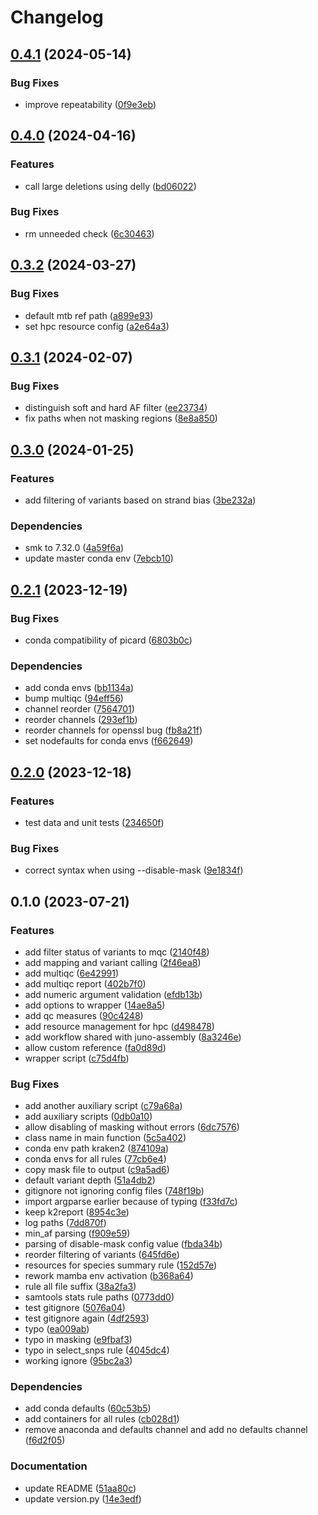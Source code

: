 # Changelog

## [0.4.1](https://github.com/RIVM-bioinformatics/juno-mapping/compare/v0.4.0...v0.4.1) (2024-05-14)


### Bug Fixes

* improve repeatability ([0f9e3eb](https://github.com/RIVM-bioinformatics/juno-mapping/commit/0f9e3eb02c2232a4da1995dddf12f9c0b3a7d724))

## [0.4.0](https://github.com/RIVM-bioinformatics/juno-mapping/compare/v0.3.2...v0.4.0) (2024-04-16)


### Features

* call large deletions using delly ([bd06022](https://github.com/RIVM-bioinformatics/juno-mapping/commit/bd060229e5b13d05a3a11556d048315449dccae1))


### Bug Fixes

* rm unneeded check ([6c30463](https://github.com/RIVM-bioinformatics/juno-mapping/commit/6c30463ca9607f804f1cde9a087f00719ea8072b))

## [0.3.2](https://github.com/RIVM-bioinformatics/juno-mapping/compare/v0.3.1...v0.3.2) (2024-03-27)


### Bug Fixes

* default mtb ref path ([a899e93](https://github.com/RIVM-bioinformatics/juno-mapping/commit/a899e93d5fcc7fdc61f891b6c5595d9872d866bc))
* set hpc resource config ([a2e64a3](https://github.com/RIVM-bioinformatics/juno-mapping/commit/a2e64a341dc3de220ee884e75e494d5b9a699678))

## [0.3.1](https://github.com/RIVM-bioinformatics/juno-mapping/compare/v0.3.0...v0.3.1) (2024-02-07)


### Bug Fixes

* distinguish soft and hard AF filter ([ee23734](https://github.com/RIVM-bioinformatics/juno-mapping/commit/ee2373473fec6a4d510d1fa323aec21a560e3acd))
* fix paths when not masking regions ([8e8a850](https://github.com/RIVM-bioinformatics/juno-mapping/commit/8e8a8500635db7608a6f9d585cb3ba3d13db3e99))

## [0.3.0](https://github.com/RIVM-bioinformatics/juno-mapping/compare/v0.2.1...v0.3.0) (2024-01-25)


### Features

* add filtering of variants based on strand bias ([3be232a](https://github.com/RIVM-bioinformatics/juno-mapping/commit/3be232abd10f27d3052a81c20cf89f9de8188564))


### Dependencies

* smk to 7.32.0 ([4a59f6a](https://github.com/RIVM-bioinformatics/juno-mapping/commit/4a59f6a6f276b619d16415d0ea2463cce4a61e35))
* update master conda env ([7ebcb10](https://github.com/RIVM-bioinformatics/juno-mapping/commit/7ebcb107dd497a1a1b0d1be5aa79411f7a791600))

## [0.2.1](https://github.com/RIVM-bioinformatics/juno-mapping/compare/v0.2.0...v0.2.1) (2023-12-19)


### Bug Fixes

* conda compatibility of picard ([6803b0c](https://github.com/RIVM-bioinformatics/juno-mapping/commit/6803b0c943320936999ad5fd895284d680c7f4d1))


### Dependencies

* add conda envs ([bb1134a](https://github.com/RIVM-bioinformatics/juno-mapping/commit/bb1134abbdbb527bc606833ab7dbbd989a7bf51a))
* bump multiqc ([94eff56](https://github.com/RIVM-bioinformatics/juno-mapping/commit/94eff564a0e93bfa9b7b78f71827e8dfc157e21a))
* channel reorder ([7564701](https://github.com/RIVM-bioinformatics/juno-mapping/commit/75647010092f41abefd608d759bdc1a530b8c386))
* reorder channels ([293ef1b](https://github.com/RIVM-bioinformatics/juno-mapping/commit/293ef1b155a8df6afe8d71b148a245bbf6b79368))
* reorder channels for openssl bug ([fb8a21f](https://github.com/RIVM-bioinformatics/juno-mapping/commit/fb8a21f941925b1695832ec747a0374186dd54d8))
* set nodefaults for conda envs ([f662649](https://github.com/RIVM-bioinformatics/juno-mapping/commit/f66264991de330f3c702677d3f0cd26d6f5eceab))

## [0.2.0](https://github.com/RIVM-bioinformatics/juno-mapping/compare/v0.1.0...v0.2.0) (2023-12-18)


### Features

* test data and unit tests ([234650f](https://github.com/RIVM-bioinformatics/juno-mapping/commit/234650f70ec75f8745ffae59ce5db0b64509f043))


### Bug Fixes

* correct syntax when using --disable-mask ([9e1834f](https://github.com/RIVM-bioinformatics/juno-mapping/commit/9e1834ffa768916d6f0973d9cdff3459ce4731ee))

## 0.1.0 (2023-07-21)


### Features

* add filter status of variants to mqc ([2140f48](https://github.com/RIVM-bioinformatics/juno-mapping/commit/2140f48122592b8ee8b52c1903976c1b203c4a80))
* add mapping and variant calling ([2f46ea8](https://github.com/RIVM-bioinformatics/juno-mapping/commit/2f46ea8606305a44729458159255574f347cc344))
* add multiqc ([6e42991](https://github.com/RIVM-bioinformatics/juno-mapping/commit/6e4299175114d082ae0c67eb61109264cb5004d6))
* add multiqc report ([402b7f0](https://github.com/RIVM-bioinformatics/juno-mapping/commit/402b7f07f2f55b495011cb82b8128c000ad53d13))
* add numeric argument validation ([efdb13b](https://github.com/RIVM-bioinformatics/juno-mapping/commit/efdb13bd5f5082147826dc1cc85581866cfbf660))
* add options to wrapper ([14ae8a5](https://github.com/RIVM-bioinformatics/juno-mapping/commit/14ae8a561060ad0fd8fa1ab6f8bbc4ca7978fb7c))
* add qc measures ([90c4248](https://github.com/RIVM-bioinformatics/juno-mapping/commit/90c42482ef57b35c5b761d818ce9baad85f37a1b))
* add resource management for hpc ([d498478](https://github.com/RIVM-bioinformatics/juno-mapping/commit/d49847845c35425bcd7ff292c01e4c0010b252c9))
* add workflow shared with juno-assembly ([8a3246e](https://github.com/RIVM-bioinformatics/juno-mapping/commit/8a3246e34ad8bc21a014594ac204753cefb304af))
* allow custom reference ([fa0d89d](https://github.com/RIVM-bioinformatics/juno-mapping/commit/fa0d89d0ec26f8ed1f4df94247a4fc3b067cd5a8))
* wrapper script ([c75d4fb](https://github.com/RIVM-bioinformatics/juno-mapping/commit/c75d4fb25f986fb976e30b2dfc9653a48fbb72ab))


### Bug Fixes

* add another auxiliary script ([c79a68a](https://github.com/RIVM-bioinformatics/juno-mapping/commit/c79a68aeda269a9e882df6928501c53a70f4c0a0))
* add auxiliary scripts ([0db0a10](https://github.com/RIVM-bioinformatics/juno-mapping/commit/0db0a1031bbe6d512d5dde7e6b45f2c2f2ed3d0b))
* allow disabling of masking without errors ([6dc7576](https://github.com/RIVM-bioinformatics/juno-mapping/commit/6dc75762f5bbf0939f1ea45e301577c530362d43))
* class name in main function ([5c5a402](https://github.com/RIVM-bioinformatics/juno-mapping/commit/5c5a4026a4361eceea25e265102cd46b820c3f5b))
* conda env path kraken2 ([874109a](https://github.com/RIVM-bioinformatics/juno-mapping/commit/874109a703c8cc6eae58595e1a65f74eebb24ecb))
* conda envs for all rules ([77cb6e4](https://github.com/RIVM-bioinformatics/juno-mapping/commit/77cb6e427c882eb7ab3f3a3297cbf8a9b4ec8b75))
* copy mask file to output ([c9a5ad6](https://github.com/RIVM-bioinformatics/juno-mapping/commit/c9a5ad646a10e17cc27a7e8b351fbd49135c9a8d))
* default variant depth ([51a4db2](https://github.com/RIVM-bioinformatics/juno-mapping/commit/51a4db28fc2780806fa43c530d879c8d86a03e8f))
* gitignore not ignoring config files ([748f19b](https://github.com/RIVM-bioinformatics/juno-mapping/commit/748f19bc3e07067d2b0362821bf8999b675ed5dc))
* import argparse earlier because of typing ([f33fd7c](https://github.com/RIVM-bioinformatics/juno-mapping/commit/f33fd7ce97a72ca81db7ecb0711132547039fd72))
* keep k2report ([8954c3e](https://github.com/RIVM-bioinformatics/juno-mapping/commit/8954c3e2d18688c2f914efc4bc0b936b42b5ce4d))
* log paths ([7dd870f](https://github.com/RIVM-bioinformatics/juno-mapping/commit/7dd870ff0f9deeee457c7a0a46385068aff5e74a))
* min_af parsing ([f909e59](https://github.com/RIVM-bioinformatics/juno-mapping/commit/f909e59075419de59a2375773a016fc9550d5fa9))
* parsing of disable-mask config value ([fbda34b](https://github.com/RIVM-bioinformatics/juno-mapping/commit/fbda34bc2f76a0bcbf33e9e3bbec96eb82b07450))
* reorder filtering of variants ([645fd6e](https://github.com/RIVM-bioinformatics/juno-mapping/commit/645fd6e524582b5166f14425a087dd62cf38b247))
* resources for species summary rule ([152d57e](https://github.com/RIVM-bioinformatics/juno-mapping/commit/152d57e5fcdea46f68f72a095686c65d2fb75c7c))
* rework mamba env activation ([b368a64](https://github.com/RIVM-bioinformatics/juno-mapping/commit/b368a64957d2f9a090fd1819b759f77278d6353d))
* rule all file suffix ([38a2fa3](https://github.com/RIVM-bioinformatics/juno-mapping/commit/38a2fa3ca93beff0d08b28e5fae4b98cd397b36e))
* samtools stats rule paths ([0773dd0](https://github.com/RIVM-bioinformatics/juno-mapping/commit/0773dd0354379fa276154b0c91c58e0b3f100bbf))
* test gitignore ([5076a04](https://github.com/RIVM-bioinformatics/juno-mapping/commit/5076a04266cc71ef29d89f3e89c175a31cbd1eb9))
* test gitignore again ([4df2593](https://github.com/RIVM-bioinformatics/juno-mapping/commit/4df2593f970728e3c40edb914c3c86fcd62a4250))
* typo ([ea009ab](https://github.com/RIVM-bioinformatics/juno-mapping/commit/ea009ab8627c6735a12c5ebc9456883686abd294))
* typo in masking ([e9fbaf3](https://github.com/RIVM-bioinformatics/juno-mapping/commit/e9fbaf35689c1f1f5e8b3830b31576e441ce7608))
* typo in select_snps rule ([4045dc4](https://github.com/RIVM-bioinformatics/juno-mapping/commit/4045dc4274153578e75c45969d2b80efe926fa5d))
* working ignore ([95bc2a3](https://github.com/RIVM-bioinformatics/juno-mapping/commit/95bc2a3af4f331fe900ff762be8e53cada1d26c4))


### Dependencies

* add conda defaults ([60c53b5](https://github.com/RIVM-bioinformatics/juno-mapping/commit/60c53b5e5acb45e8ad44a2cea5a4ac2e441ae46d))
* add containers for all rules ([cb028d1](https://github.com/RIVM-bioinformatics/juno-mapping/commit/cb028d1ec10308c7e25c21a3a5585c2c573fe482))
* remove anaconda and defaults channel and add no defaults channel ([f6d2f05](https://github.com/RIVM-bioinformatics/juno-mapping/commit/f6d2f05bf94e853fca975d178347783ea9948630))


### Documentation

* update README ([51aa80c](https://github.com/RIVM-bioinformatics/juno-mapping/commit/51aa80c52b18e9e07a87369be6680a07c7553364))
* update version.py ([14e3edf](https://github.com/RIVM-bioinformatics/juno-mapping/commit/14e3edf334749377a7906995d5bfa0688ed9baad))
